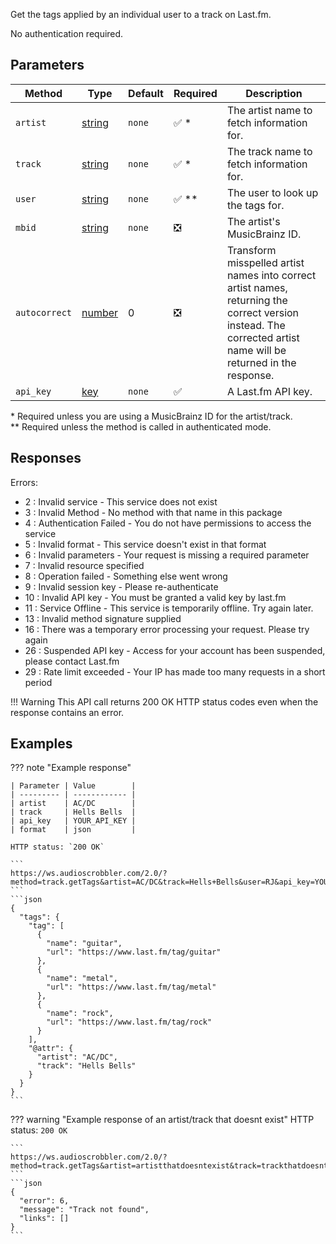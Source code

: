 Get the tags applied by an individual user to a track on Last.fm.

No authentication required.

## Parameters
| Method | Type | Default | Required | Description
| ------ | ---- | ------- | -------- | -----------
| `artist` | [string][string] | `none` | :white_check_mark: * | The artist name to fetch information for.
| `track` | [string][string] | `none` | :white_check_mark: * | The track name to fetch information for.
| `user` | [string][string] | `none` | :white_check_mark: ** | The user to look up the tags for.
| `mbid` | [string][string] | `none` | :negative_squared_cross_mark: | The artist's MusicBrainz ID.
| `autocorrect` | [number][number] | 0 | :negative_squared_cross_mark: | Transform misspelled artist names into correct artist names, returning the correct version instead. The corrected artist name will be returned in the response.
| `api_key` | [key][key] | `none` | :white_check_mark: | A Last.fm API key.

\* Required unless you are using a MusicBrainz ID for the artist/track.  
\** Required unless the method is called in authenticated mode.

## Responses
Errors:

- 2 : Invalid service - This service does not exist
- 3 : Invalid Method - No method with that name in this package
- 4 : Authentication Failed - You do not have permissions to access the service
- 5 : Invalid format - This service doesn't exist in that format
- 6 : Invalid parameters - Your request is missing a required parameter
- 7 : Invalid resource specified
- 8 : Operation failed - Something else went wrong
- 9 : Invalid session key - Please re-authenticate
- 10 : Invalid API key - You must be granted a valid key by last.fm
- 11 : Service Offline - This service is temporarily offline. Try again later.
- 13 : Invalid method signature supplied
- 16 : There was a temporary error processing your request. Please try again
- 26 : Suspended API key - Access for your account has been suspended, please contact Last.fm
- 29 : Rate limit exceeded - Your IP has made too many requests in a short period

!!! Warning
    This API call returns 200 OK HTTP status codes even when the response contains an error.

## Examples
??? note "Example response"

    | Parameter | Value        |
    | --------- | ------------ |
    | artist    | AC/DC        |
    | track     | Hells Bells  |
    | api_key   | YOUR_API_KEY |
    | format    | json         |

    HTTP status: `200 OK`

    ```
    https://ws.audioscrobbler.com/2.0/?method=track.getTags&artist=AC/DC&track=Hells+Bells&user=RJ&api_key=YOUR_API_KEY&format=json
    ```
    ```json
    {
      "tags": {
        "tag": [
          {
            "name": "guitar",
            "url": "https://www.last.fm/tag/guitar"
          },
          {
            "name": "metal",
            "url": "https://www.last.fm/tag/metal"
          },
          {
            "name": "rock",
            "url": "https://www.last.fm/tag/rock"
          }
        ],
        "@attr": {
          "artist": "AC/DC",
          "track": "Hells Bells"
        }
      }
    }
    ```

??? warning "Example response of an artist/track that doesnt exist"
    HTTP status: `200 OK`

    ```
    https://ws.audioscrobbler.com/2.0/?method=track.getTags&artist=artistthatdoesntexist&track=trackthatdoesntexist&user=solelychloe&api_key=YOUR_API_KEY&format=json
    ```
    ```json
    {
      "error": 6,
      "message": "Track not found",
      "links": []
    }
    ```


[string]: https://developer.mozilla.org/en-US/docs/Web/JavaScript/Reference/Global_Objects/String
[number]: https://developer.mozilla.org/en-US/docs/Web/JavaScript/Reference/Global_Objects/Number
[key]: https://www.last.fm/api/account/create